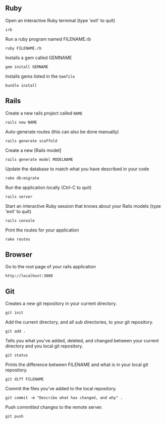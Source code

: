 ## Ruby

Open an interactive Ruby terminal (type 'exit' to quit)

    irb

Run a ruby program named FILENAME.rb

    ruby FILENAME.rb

Installs a gem called GEMNAME

    gem install GEMNAME

Installs gems listed in the `Gemfile`

    bundle install

## Rails

Create a new rails project called `NAME`

    rails new NAME
    
Auto-generate routes (this can also be done manually)

    rails generate scaffold

Create a new [Rails model]

    rails generate model MODELNAME

Update the database to match what you have described in your code

    rake db:migrate

Run the application locally (Ctrl-C to quit)

    rails server

Start an interactive Ruby session that knows about your Rails models (type 'exit' to quit)

    rails console

Print the routes for your application

    rake routes

## Browser

Go to the root page of your rails application

    http://localhost:3000

## Git

Creates a new git repository in your current directory.

    git init

Add the current directory, and all sub directories, to your git repository.

    git add .

Tells you what you've added, deleted, and changed between your current directory and you local git repository.

    git status

Prints the difference between FILENAME and what is in your local git repository.

    git diff FILENAME

Commit the files you've added to the local repository.

    git commit -m "Describe what has changed, and why" .

Push *committed* changes to the remote server.

    git push
